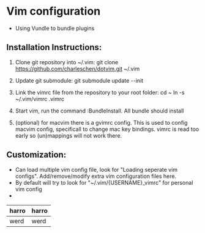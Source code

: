 # Vim configuration

- Using Vundle to bundle plugins

## Installation Instructions:

1.  Clone git repository into ~/.vim:
    git clone https://github.com/charleschen/dotvim.git ~/.vim
2.  Update git submodule: git submodule update --init
3.  Link the vimrc file from the repository to your root folder:
    cd ~
    ln -s ~/.vim/vimrc .vimrc
4.  Start vim, run the command :BundleInstall.  All bundle should install

5. (optional) for macvim there is a gvimrc config.  This is used to config macvim config, specificall
    to change mac key bindings.  vimrc is read too early so (un)mappings will not work there.

## Customization:

-   Can load multiple vim config file, look for "Loading seperate vim configs".  Add/remove/modify
    extra vim configuration files here.
-   By default will try to look for "~/.vim/{USERNAME}_vimrc" for personal vim config
-   

harro | harro
--- | ---
werd | werd
